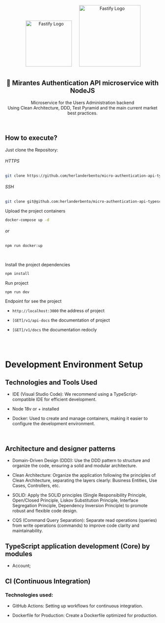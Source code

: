 <center>
  <p align="center">
  &nbsp;&nbsp;&nbsp;
   <img src="https://mirantes.io/_next/static/media/mirantes-white.52c9010f.svg" alt="Fastify Logo" width="150" />&nbsp;&nbsp;
    <img src="https://nodejs.org/static/images/logo.svg" alt="Fastify Logo" width="200" style="margin: 12px" />
  </p>  
  <h2 align="center">🚀 Mirantes Authentication API microservice with NodeJS</h2>
  <p align="center">
   Microservice for the Users Administration backend<br />Using Clean Architecture, DDD, Test Pyramid and the main current market best practices.
  </p>
</center>
<br />

## How to execute?

Just clone the Repository:

###### HTTPS

```sh
git clone https://github.com/herlanderbento/micro-authentication-api-typescript.git
```

###### SSH

```sh
git clone git@github.com:herlanderbento/micro-authentication-api-typescript.git
```

Upload the project containers
<br/>

```sh
docker-compose up -d
```
###### or
```sh
npm run docker:up
```

<br/>

Install the project dependencies

```sh
npm install
```

Run project

```sh
npm run dev
```

Endpoint for see the project

- `http://localhost:3000` the address of project

- `[GET]/v1/api-docs` the documentation of project
- `[GET]/v1/docs` the documentation redocly


<br/>
<Br/>

# Development Environment Setup

## Technologies and Tools Used

- IDE (Visual Studio Code): We recommend using a TypeScript-compatible IDE for efficient development.

- Node 18v or + installed

- Docker: Used to create and manage containers, making it easier to configure the development environment.

<br />

## Architecture and designer patterns

- Domain-Driven Design (DDD): Use the DDD pattern to structure and organize the code, ensuring a solid and modular architecture.

- Clean Architecture: Organize the application following the principles of Clean Architecture, separating the layers clearly: Business Entities, Use Cases, Controllers, etc.
- SOLID: Apply the SOLID principles (Single Responsibility Principle, Open/Closed Principle, Liskov Substitution Principle, Interface Segregation Principle, Dependency Inversion Principle) to promote robust and flexible code design.
- CQS (Command Query Separation): Separate read operations (queries) from write operations (commands) to improve code clarity and maintainability.

## TypeScript application development (Core) by modules

- Account;
  <br />

## CI (Continuous Integration)

### Technologies used:

- GitHub Actions: Setting up workflows for continuous integration.

- Dockerfile for Production: Create a Dockerfile optimized for production.
